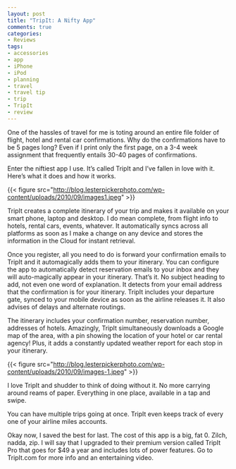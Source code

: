```yaml
---
layout: post
title: "TripIt: A Nifty App"
comments: true
categories:
- Reviews
tags:
- accessories
- app
- iPhone
- iPod
- planning
- travel
- travel tip
- trip
- TripIt
- review
---
```

One of the hassles of travel for me is toting around an entire file folder of flight, hotel and rental car confirmations. Why do the confirmations have to be 5 pages long? Even if I print only the first page, on a 3-4 week assignment that frequently entails 30-40 pages of confirmations.

Enter the niftiest app I use. It’s called TripIt and I’ve fallen in love with it. Here’s what it does and how it works.

{{< figure src="http://blog.lesterpickerphoto.com/wp-content/uploads/2010/09/images1.jpeg" >}}

TripIt creates a complete itinerary of your trip and makes it available on your smart phone, laptop and desktop. I do mean complete, from flight info to hotels, rental cars, events, whatever. It automatically syncs across all platforms as soon as I make a change on any device and stores the information in the Cloud for instant retrieval.

Once you register, all you need to do is forward your confirmation emails to TripIt and it automagically adds them to your itinerary. You can configure the app to automatically detect reservation emails to your inbox and they will auto-magically appear in your itinerary. That’s it. No subject heading to add, not even one word of explanation. It detects from your email address that the confirmation is for your itinerary. TripIt includes your departure gate, synced to your mobile device as soon as the airline releases it. It also advises of delays and alternate routings. 

The itinerary includes your confirmation number, reservation number, addresses of hotels. Amazingly, TripIt simultaneously downloads a Google map of the area, with a pin showing the location of your hotel or car rental agency! Plus, it adds a constantly updated weather report for each stop in your itinerary.

{{< figure src="http://blog.lesterpickerphoto.com/wp-content/uploads/2010/09/images-1.jpeg" >}}

I love TripIt and shudder to think of doing without it. No more carrying around reams of paper. Everything in one place, available in a tap and swipe.

You can have multiple trips going at once. TripIt even keeps track of every one of your airline miles accounts.

Okay now, I saved the best for last. The cost of this app is a big, fat 0. Zilch, nadda, zip. I will say that I upgraded to their premium version called TripIt Pro that goes for $49 a year and includes lots of power features. Go to TripIt.com for more info and an entertaining video.
